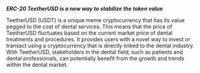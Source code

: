 ***ERC-20 TeetherUSD is a new way to stabilize the token value***

TeetherUSD (USDT) is a unique meme cryptocurrency that has its value pegged
to the cost of dental services. This means that the price of TeetherUSD fluctuates
based on the current market price of dental treatments and procedures. It provides
users with a novel way to invest or transact using a cryptocurrency that is directly
linked to the dental industry. With TeetherUSD, stakeholders in the dental field,
such as patients and dental professionals, can potentially benefit from the growth
and trends within the dental market.
